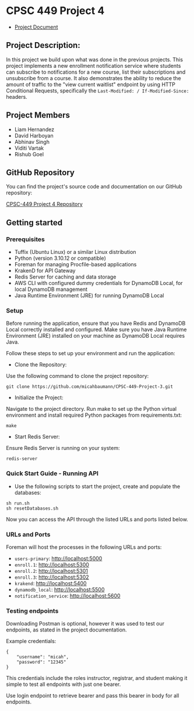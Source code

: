 # CPSC 449 Project 4

* [Project Document](https://docs.google.com/document/d/1RhQux7ky1-rQ4WXQPrFzPpx-Owis7wYj63R41sp3zXo/edit)

## Project Description:
In this project we build upon what was done in the previous projects. This project implements a new enrollment notification service where students can subscribe to notifications for a new course, list their subscriptions and unsubscribe from a course. It also demonstrates the ability to reduce the amount of traffic to the "view current waitlist" endpoint by using HTTP Conditional Requests, specifically the `Last-Modified: / If-Modified-Since:` headers.

## Project Members

- Liam Hernandez
- David Harboyan
- Abhinav Singh
- Viditi Vartak
- Rishub Goel


## GitHub Repository

You can find the project's source code and documentation on our GitHub repository:

[CPSC-449 Project 4 Repository](https://github.com/iabhi4/CPSC-449-Project-4)

## Getting started

### Prerequisites

- Tuffix (Ubuntu Linux) or a similar Linux distribution
- Python (version 3.10.12 or compatible)
- Foreman for managing Procfile-based applications
- KrakenD for API Gateway
- Redis Server for caching and data storage
- AWS CLI with configured dummy credentials for DynamoDB Local, for local DynamoDB management
- Java Runtime Environment (JRE) for running DynamoDB Local

### Setup
Before running the application, ensure that you have Redis and DynamoDB Local correctly installed and configured. Make sure you have Java Runtime Environment (JRE) installed on your machine as DynamoDB Local requires Java. 

Follow these steps to set up your environment and run the application:

- Clone the Repository:

Use the following command to clone the project repository:
```
git clone https://github.com/micahbaumann/CPSC-449-Project-3.git
```

- Initialize the Project:

Navigate to the project directory.
Run make to set up the Python virtual environment and install required Python packages from requirements.txt:
```
make
```

- Start Redis Server:

Ensure Redis Server is running on your system:
```
redis-server
```


### Quick Start Guide - Running API

- Use the following scripts to start the project, create and populate the databases:

```
sh run.sh
sh resetDatabases.sh
```

Now you can access the API through the listed URLs and ports listed below.

### URLs and Ports

Foreman will host the processes  in the following URLs and ports:

- `users-primary`: [http://localhost:5000](http://localhost:5000)
- `enroll.1`: [http://localhost:5300](http://localhost:5000)
- `enroll.2`: [http://localhost:5301](http://localhost:5001)
- `enroll.3`: [http://localhost:5302](http://localhost:5002)
- `krakend`: [http://localhost:5400](http://localhost:5400)
- `dynamodb_local`: [http://localhost:5500](http://localhost:5500)
- `notification_service`: [http://localhost:5600](http://localhost:5600)

### Testing endpoints

Downloading Postman is optional, however it was used to test our endpoints, as stated in the project documentation.

Example credentials:

```
{
    "username": "micah",
    "password": "12345"
}
```

This credentials include the roles instructor, registrar, and student making it
simple to test all endpoints with just one bearer.

Use login endpoint to retrieve bearer and pass this bearer in body for all endpoints.
